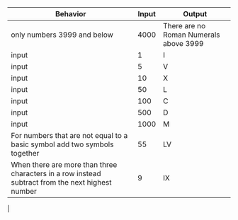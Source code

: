 | Behavior | Input | Output |
|----------|-------|--------|
| only numbers 3999 and below | 4000 | There are no Roman Numerals above 3999 |
| input | 1 | I |
| input | 5 | V |
| input | 10 | X |
| input | 50 | L |
| input| 100 | C |
| input | 500 | D |
| input| 1000 | M |
| For numbers that are not equal to a basic symbol add two symbols together | 55 | LV |
| When there are more than three characters in a row instead subtract from the next highest number | 9 | IX |
|  
